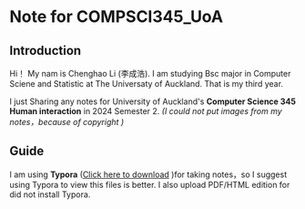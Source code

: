 # Note for COMPSCI345_UoA

## Introduction
Hi！ 
My nam is Chenghao Li (李成浩). I am studying Bsc major in Computer Sciene and Statistic at The Universaty of Auckland. That is my third year.

I just Sharing any notes for University of Auckland's **Computer Science 345 Human interaction** in 2024 Semester 2. *(I could not put images from my notes，because of copyright )*


## Guide  
I am using **Typora** ([Click here to download](https://typora.io) )for taking notes，so I suggest using Typora to view this files is better. I also upload PDF/HTML edition for did not install Typora.

